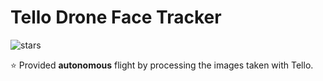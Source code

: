 # Tello Drone Face Tracker

![stars](https://img.shields.io/github/stars/myoluk/tello-drone-face-tracker)

:star: Provided **autonomous** flight by processing the images taken with Tello.

